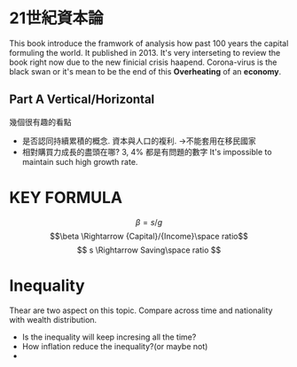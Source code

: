 # 21世紀資本論
 This book introduce the framwork of analysis how past 100 years the capital formuling the world.
 It published in 2013. It's very interseting  to review the book right now due to the new finicial crisis haapend. Corona-virus is the black swan or it's mean to be the end of this **Overheating** of an **economy**.
 
 ## Part A Vertical/Horizontal 
 幾個很有趣的看點
- 是否認同持續累積的概念. 資本與人口的複利. ->不能套用在移民國家
- 相對購買力成長的盡頭在哪? 3, 4% 都是有問題的數字 It's impossible to maintain such high growth rate.

# KEY FORMULA
$$ \beta = s/g$$
$$\beta \Rightarrow {Capital}/{Income}\space ratio$$
$$ s \Rightarrow Saving\space ratio $$


# Inequality
Thear are two aspect on this topic. Compare across time and nationality with wealth distribution. 
- Is the inequality will keep incresing all the time?
- How inflation reduce the inequality?(or maybe not)
- 
<!--stackedit_data:
eyJoaXN0b3J5IjpbMTQwNzI0Njg2MSwxODUxNDAxMjU1LDQ2Nj
E5MjIwN119
-->
